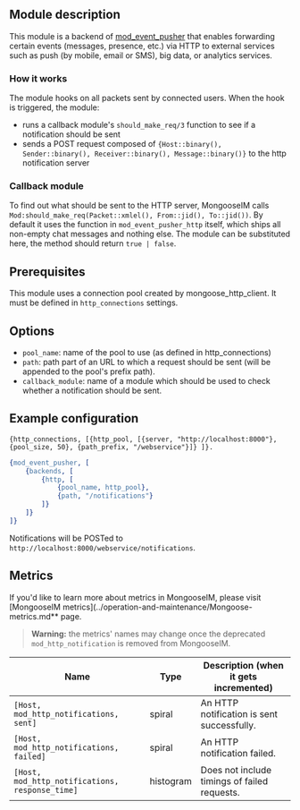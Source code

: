 ## Module description

This module is a backend of [mod_event_pusher] that enables forwarding certain events (messages, presence, etc.) via HTTP to external services such as push (by mobile, email or SMS), big data, or analytics services.

### How it works

The module hooks on all packets sent by connected users.
When the hook is triggered, the module:

* runs a callback module's `should_make_req/3` function to see if a notification should be sent
* sends a POST request composed of `{Host::binary(), Sender::binary(), Receiver::binary(), Message::binary()}` to the http notification server

### Callback module

To find out what should be sent to the HTTP server, MongooseIM calls `Mod:should_make_req(Packet::xmlel(), From::jid(), To::jid())`.
By default it uses the function in `mod_event_pusher_http` itself, which ships all non-empty chat messages and nothing else. The module can be substituted here, the method should return `true | false`.

## Prerequisites

This module uses a connection pool created by mongoose_http_client. It must be defined in `http_connections` settings.

## Options

* `pool_name`: name of the pool to use (as defined in http_connections)
* `path`: path part of an URL to which a request should be sent (will be appended to the pool's prefix path).
* `callback_module`: name of a module which should be used to check whether a notification should be sent.

## Example configuration

`{http_connections, [{http_pool, [{server, "http://localhost:8000"},
                             {pool_size, 50}, {path_prefix, "/webservice"}]}
                   ]}.`

```erlang
{mod_event_pusher, [
    {backends, [
        {http, [
            {pool_name, http_pool},
            {path, "/notifications"}
        ]}
    ]}
]}
```

Notifications will be POSTed to `http://localhost:8000/webservice/notifications`.

## Metrics

If you'd like to learn more about metrics in MongooseIM, please visit [MongooseIM metrics](../operation-and-maintenance/Mongoose-metrics.md** page.

> **Warning:** the metrics' names may change once the deprecated `mod_http_notification` is removed from MongooseIM.

| Name | Type | Description (when it gets incremented) |
| ---- | ---- | -------------------------------------- |
| `[Host, mod_http_notifications, sent]` | spiral | An HTTP notification is sent successfully. |
| `[Host, mod_http_notifications, failed]` | spiral | An HTTP notification failed. |
| `[Host, mod_http_notifications, response_time]` | histogram | Does not include timings of failed requests. |

[mod_event_pusher]: ./mod_event_pusher.md
